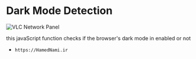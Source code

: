 # Dark Mode Detection

![VLC Network Panel](https://hamednami.ir/github/DarkModeChecker/preview.png)

this javaScript function checks if the browser's dark mode in enabled or not

- `https://HamedNami.ir`
